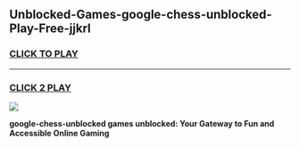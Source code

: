 
## Unblocked-Games-google-chess-unblocked-Play-Free-jjkrl
<h3>
<a href="https://premium76.site?title=google-chess-unblocked&ref=20M">CLICK TO PLAY</a></h3>
<hr>

<h3>
<a href="https://premium76.site?title=google-chess-unblocked&ref=20M">CLICK 2 PLAY</a>
  
</h3>

<a href="https://premium76.site?title=google-chess-unblocked&ref=19M"><img src="https://clearcache.store/games.png"></a>


**google-chess-unblocked games unblocked: Your Gateway to Fun and Accessible Online Gaming**
